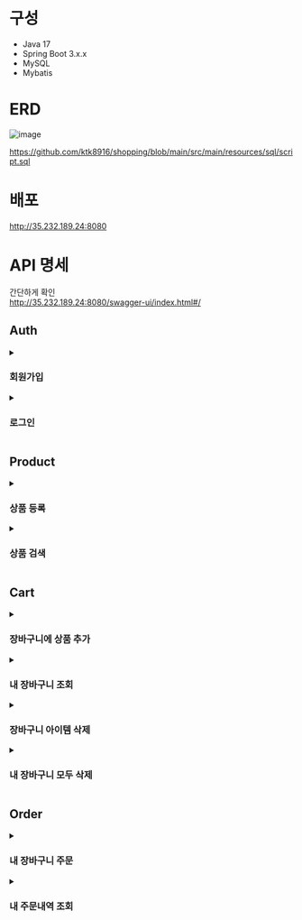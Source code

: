 # 구성
- Java 17
- Spring Boot 3.x.x
- MySQL
- Mybatis

# ERD
![image](https://github.com/ktk8916/shopping/assets/71807768/4c3e4c34-16a5-4f84-b73b-4bb2c1fefb9e)

https://github.com/ktk8916/shopping/blob/main/src/main/resources/sql/script.sql

# 배포
http://35.232.189.24:8080

# API 명세
간단하게 확인  
http://35.232.189.24:8080/swagger-ui/index.html#/

## Auth

<details>
  <summary><h3>회원가입</h3></summary>


```bash
curl -X POST http://35.232.189.24:8080/api/v1/auth/signup \
  -H 'Content-Type: application/json' \
  -d '{
    "username": "username",
    "password": "password",
    "nickname": "nickname"
  }'
```

**헤더 파라미터:**

| 파라미터      | 타입    | 필수여부 | 설명               |
|--------------|--------|----------|--------------------|
| Content-Type | String | 필수     | application/json  |

**바디 파라미터:**

| 파라미터  | 타입   | 필수여부 | 설명     |
|----------|--------|----------|----------|
| username | String | 필수     | 사용자 ID |
| password | String | 필수     | 비밀번호  |
| nickname | String | 필수     | 닉네임    |

**응답:**

```json
201
{
  "accessToken": "string"
}
```

- `accessToken`: 액세스 토큰

</details>


<details>
  <summary><h3>로그인</h3></summary>

```bash
curl -X POST http://35.232.189.24:8080/api/v1/auth/login \
  -H 'Content-Type: application/json' \
  -d '{
    "username": "username",
    "password": "password"
  }'
```

**헤더 파라미터:**

| 파라미터      | 타입    | 필수여부 | 설명               |
|--------------|--------|----------|--------------------|
| Content-Type | String | 필수     | application/json  |

**바디 파라미터:**

| 파라미터  | 타입   | 필수여부 | 설명     |
|----------|--------|----------|----------|
| username | String | 필수     | 사용자 ID |
| password | String | 필수     | 비밀번호  |

**응답:**

```json
200
{
  "accessToken": "string"
}
```
**응답 필드:**

- `accessToken`: 액세스 토큰


</details>

## Product


<details>
  <summary><h3>상품 등록</h3></summary>

```bash
curl -X POST http://35.232.189.24:8080/api/v1/product \
  -H 'Content-Type: application/json' \
  -H 'Authorization: Bearer {token}' \
  -d '{
    "name": "상품 이름",
    "price": 100
  }'

```
**헤더 파라미터:**

| 파라미터      | 타입    | 필수여부 | 설명               |
|--------------|--------|----------|--------------------|
| Content-Type | String | 필수     | application/json  |
| Authorization | String | 필수     | Bearer 토큰 (사용자 인증용)  |

**바디 파라미터:**

| 파라미터  | 타입   | 필수여부 | 설명     |
|----------|--------|----------|----------|
| name | String | 필수     | 상품이름 |
| price | Number | 필수     | 가격  |

**응답:**

```json
201
```
</details>


<details>
  <summary><h3>상품 검색</h3></summary>

```bash
curl -X GET http://35.232.189.24:8080/api/v1/product \
  -H 'Content-Type: application/json' \
  -d '{
    "keyword": "keyword",
    "page": 0,
    "size": 5
  }'
```

**헤더 파라미터:**

| 파라미터      | 타입    | 필수여부 | 설명               |
|--------------|--------|----------|--------------------|
| Content-Type | String | 필수     | application/json  |

**요청 파라미터:**

| 파라미터  | 타입   | 필수여부 | 설명     |
|----------|--------|----------|----------|
| keyword | String | 선택     | 검색 키워드 (없을 경우 전체 상품 검색) |
| page    | Number | 선택     | 페이지 번호 (기본값: 0) |
| size    | Number | 선택     | 페이지 당 아이템 수 (기본값: 5) |

**응답:**

```json
{
  "products": [
    {
      "id": 0,
      "name": "string",
      "price": 0
    }
  ],
  "page": 0,
  "size": 0,
  "totalSize": 0
}
```

**응답 필드:**

- `products`: 검색된 상품 목록
  - `id`: 상품 ID
  - `name`: 상품 이름
  - `price`: 상품 가격
- `page`: 현재 페이지 번호
- `size`: 페이지 당 아이템 수
- `totalSize`: 전체 상품 수

</details>

## Cart

<details>
  <summary><h3>장바구니에 상품 추가</h3></summary>


```bash
curl -X POST http://35.232.189.24:8080/api/v1/cart/items \
  -H 'Content-Type: application/json' \
  -H 'Authorization: Bearer {token}' \
  -d '{
    "productId": 1,
    "quantity": 2
  }'
```

**헤더 파라미터:**

| 파라미터         | 타입    | 필수여부 | 설명                        |
|-----------------|--------|----------|-----------------------------|
| Content-Type    | String | 필수     | application/json           |
| Authorization   | String | 필수     | Bearer 토큰 (사용자 인증용) |

**바디 파라미터:**

| 파라미터     | 타입    | 필수여부 | 설명             |
|-------------|--------|----------|------------------|
| productId   | Number | 필수     | 상품 ID          |
| quantity    | Number | 필수     | 추가할 수량      |

**응답:**


```json
201
```
</details>

<details>
  <summary><h3>내 장바구니 조회</h3></summary>


```bash
curl -X GET http://35.232.189.24:8080/api/v1/cart/items/my \
  -H 'Content-Type: application/json' \
  -H 'Authorization: Bearer {token}'
```

**헤더 파라미터:**

| 파라미터         | 타입    | 필수여부 | 설명                        |
|-----------------|--------|----------|-----------------------------|
| Content-Type    | String | 필수     | application/json           |
| Authorization   | String | 필수     | Bearer 토큰 (사용자 인증용) |

**응답:**

```json
{
  "items": [
    {
      "id": 1,
      "quantity": 2,
      "product": {
        "id": 1,
        "name": "상품 이름",
        "price": 1000
      }
    }
  ],
  "totalPrice": 2000
}
```

**응답 필드 설명:**

- `items`: 장바구니에 담긴 상품 목록
  - `id`: 장바구니 아이템 ID
  - `quantity`: 상품 수량
  - `product`: 상품 정보
    - `id`: 상품 ID
    - `name`: 상품 이름
    - `price`: 상품 가격
- `totalPrice`: 장바구니에 담긴 상품들의 총 가격

</details>

<details>
  <summary><h3>장바구니 아이템 삭제</h3></summary>


```bash
curl -X DELETE http://35.232.189.24:8080/api/v1/cart/items/{itemId} \
  -H 'Authorization: Bearer {token}'
```

**헤더 파라미터:**

| 파라미터         | 타입    | 필수여부 | 설명                        |
|-----------------|--------|----------|-----------------------------|
| Authorization   | String | 필수     | Bearer 토큰 (사용자 인증용) |

**경로 파라미터:**

| 파라미터  | 타입   | 필수여부 | 설명             |
|----------|--------|----------|------------------|
| itemId   | Number | 필수     | 삭제할 아이템 ID |


**응답:**

```json
204
```
</details>

<details>
  <summary><h3>내 장바구니 모두 삭제</h3></summary>


```bash
curl -X DELETE http://35.232.189.24:8080/api/v1/cart/items/my \
  -H 'Authorization: Bearer {token}'
```

**헤더 파라미터:**

| 파라미터         | 타입    | 필수여부 | 설명                        |
|-----------------|--------|----------|-----------------------------|
| Authorization   | String | 필수     | Bearer 토큰 (사용자 인증용) |

**응답:**

```json
204
```
  </details>

## Order 

<details>
  <summary><h3>내 장바구니 주문</h3></summary>


```bash
curl -X POST http://35.232.189.24:8080/api/v1/order/cart/my \
  -H 'Authorization: Bearer {token}'
```

**헤더 파라미터:**

| 파라미터         | 타입    | 필수여부 | 설명                        |
|-----------------|--------|----------|-----------------------------|
| Authorization   | String | 필수     | Bearer 토큰 (사용자 인증용) |

**응답:**

```json
{
  "orderId": 1,
  "totalPrice": 2000,
  "createdAt": "2023-12-17T18:32:41.915Z"
}
```

**응답 필드 설명:**

- `orderId`: 주문 ID
- `totalPrice`: 주문 총 가격
- `createdAt`: 주문 생성 일자

</details>


<details>
  <summary><h3>내 주문내역 조회</h3></summary>

```bash
curl -X GET http://35.232.189.24:8080/api/v1/order/details/my \
  -H 'Authorization: Bearer {token}' \
  -d '{
    "page": 0,
    "size": 5
  }'
```

**헤더 파라미터:**

| 파라미터         | 타입    | 필수여부 | 설명                        |
|-----------------|--------|----------|-----------------------------|
| Authorization   | String | 필수     | Bearer 토큰 (사용자 인증용) |

**요청 파라미터:**

| 파라미터  | 타입   | 필수여부 | 설명             |
|----------|--------|----------|------------------|
| page     | Number | 선택     | 페이지 번호 (기본값: 0) |
| size     | Number | 선택     | 페이지 당 아이템 수 (기본값: 5) |


**응답:**

```json
{
  "orders": [
    {
      "id": 1,
      "totalPrice": 200.0,
      "createdAt": "2023-12-17T18:34:22.660Z",
      "orderItems": [
        {
          "quantity": 2,
          "orderPrice": 100.0,
          "product": {
            "id": 1,
            "name": "상품 이름",
            "price": 500
          }
        }
      ]
    }
  ],
  "page": 0,
  "size": 5,
  "totalSize": 1
}
```

**응답 필드:**

- `orders`: 주문 내역 목록
  - `id`: 주문 ID
  - `totalPrice`: 주문 총 가격
  - `createdAt`: 주문 생성 일자
  - `orderItems`: 주문에 속한 상품 목록
    - `quantity`: 상품 수량
    - `orderPrice`: 주문된 상품 가격
    - `product`: 상품 정보
      - `id`: 상품 ID
      - `name`: 상품 이름
      - `price`: 상품 가격
- `page`: 현재 페이지 번호
- `size`: 페이지 당 아이템 수
- `totalSize`: 전체 주문 내역 수


  </details>

</details>
